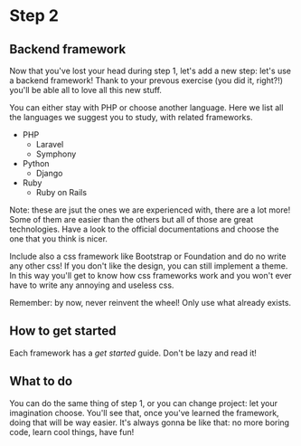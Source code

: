 # Step 2

## Backend framework

Now that you've lost your head during step 1, let's add a new step: let's use a backend framework!
Thank to your prevous exercise (you did it, right?!) you'll be able all to love all this new stuff.

You can either stay with PHP or choose another language. Here we list all the languages we suggest you to study,
with related frameworks. 

- PHP
  - Laravel
  - Symphony
- Python
  - Django
- Ruby
  - Ruby on Rails

Note: these are jsut the ones we are experienced with, there are a lot more! Some of them are easier than the others but all of those are great technologies.
Have a look to the official documentations and choose the one that you think is nicer.

Include also a css framework like Bootstrap or Foundation and do no write any other css! If you don't like the design, you can still implement a theme.
In this way you'll get to know how css frameworks work and you won't ever have to write any annoying and useless css.

Remember: by now, never reinvent the wheel! Only use what already exists.

## How to get started

Each framework has a *get started* guide. Don't be lazy and read it!

## What to do

You can do the same thing of step 1, or you can change project: let your imagination choose.
You'll see that, once you've learned the framework, doing that will be way easier.
It's always gonna be like that: no more boring code, learn cool things, have fun!
